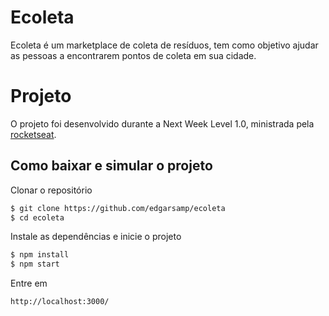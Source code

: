 # Ecoleta
Ecoleta é um marketplace de coleta de resíduos, tem como objetivo ajudar as pessoas a encontrarem pontos de coleta em sua cidade.

# Projeto
O projeto foi desenvolvido durante a Next Week Level 1.0, ministrada pela [rocketseat](https://rocketseat.com.br/).


## Como baixar e simular o projeto

Clonar o repositório
```bash
$ git clone https://github.com/edgarsamp/ecoleta
$ cd ecoleta
```

Instale as dependências e inicie o projeto
```bash
$ npm install
$ npm start
```  

Entre em
```
http://localhost:3000/
```
